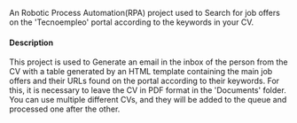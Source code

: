 An Robotic Process Automation(RPA) project used to Search for job offers on the 'Tecnoempleo' portal according to the keywords in your CV.

#### Description ####

This project is used to Generate an email in the inbox of the person from the CV with a table generated by an HTML template containing the main job offers and their URLs found on the portal according to their keywords. For this, it is necessary to leave the CV in PDF format in the 'Documents' folder. You can use multiple different CVs, and they will be added to the queue and processed one after the other.
